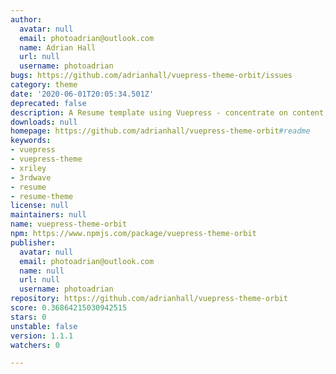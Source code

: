 ```yaml
---
author:
  avatar: null
  email: photoadrian@outlook.com
  name: Adrian Hall
  url: null
  username: photoadrian
bugs: https://github.com/adrianhall/vuepress-theme-orbit/issues
category: theme
date: '2020-06-01T20:05:34.501Z'
deprecated: false
description: A Resume template using Vuepress - concentrate on content, not style!
downloads: null
homepage: https://github.com/adrianhall/vuepress-theme-orbit#readme
keywords:
- vuepress
- vuepress-theme
- xriley
- 3rdwave
- resume
- resume-theme
license: null
maintainers: null
name: vuepress-theme-orbit
npm: https://www.npmjs.com/package/vuepress-theme-orbit
publisher:
  avatar: null
  email: photoadrian@outlook.com
  name: null
  url: null
  username: photoadrian
repository: https://github.com/adrianhall/vuepress-theme-orbit
score: 0.36864215030942515
stars: 0
unstable: false
version: 1.1.1
watchers: 0

---
```


